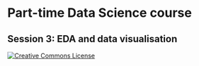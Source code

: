 # Part-time Data Science course
## Session 3: EDA and data visualisation

[![Creative Commons License](https://i.creativecommons.org/l/by/4.0/80x15.png)](http://creativecommons.org/licenses/by/4.0/)

